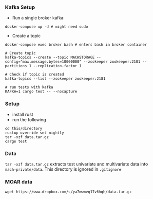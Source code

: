 ### Kafka Setup

* Run a single broker kafka

```
docker-compose up -d # might need sudo
```

* Create a topic

```
docker-compose exec broker bash # enters bash in broker container

# Create topic
kafka-topics --create --topic MACHSTORAGE --config="max.message.bytes=10000000" --zookeeper zookeeper:2181 --partitions 1 --replication-factor 1

# Check if topic is created
kafka-topics --list --zookeeper zookeeper:2181

# run tests with kafka
KAFKA=1 cargo test -- --nocapture
```

### Setup

* install rust
* run the following

```
cd this/directory
rustup override set nightly
tar -xzf data.tar.gz
cargo test
```

### Data
`tar -xzf data.tar.gz` extracts test univariate and multivariate data into `mach-private/data`.
This directory is ignored in `.gitignore`

### MOAR data

`wget https://www.dropbox.com/s/ya7mwmvq17v6hqh/data.tar.gz`
